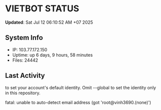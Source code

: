 # VIETBOT STATUS
**Updated**: Sat Jul 12 06:10:52 AM +07 2025

## System Info
- IP: 103.77.172.150
- Uptime: up 6 days, 9 hours, 58 minutes
- Files: 24442

## Last Activity

to set your account's default identity.
Omit --global to set the identity only in this repository.

fatal: unable to auto-detect email address (got 'root@vinh3690.(none)')
